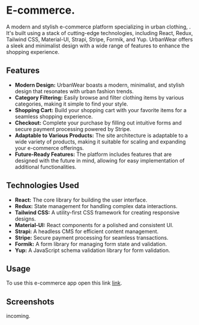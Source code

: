 # E-commerce.
A modern and stylish e-commerce platform specializing in urban clothing, . It's built using a stack of cutting-edge technologies, including React, Redux, Tailwind CSS, Material-UI, Strapi, Stripe, Formik, and Yup. UrbanWear offers a sleek and minimalist design with a wide range of features to enhance the shopping experience.

## Features
- **Modern Design:** UrbanWear boasts a modern, minimalist, and stylish design that resonates with urban fashion trends. </br>
- **Category Filtering:** Easily browse and filter clothing items by various categories, making it simple to find your style. </br>
- **Shopping Cart:** Build your shopping cart with your favorite items for a seamless shopping experience. </br>
- **Checkout:** Complete your purchase by filling out intuitive forms and secure payment processing powered by Stripe. </br>
- **Adaptable to Various Products:** The site architecture is adaptable to a wide variety of products, making it suitable for scaling and expanding your e-commerce offerings. </br>
- **Future-Ready Features:** The platform includes features that are designed with the future in mind, allowing for easy implementation of additional functionalities. </br>

## Technologies Used
- **React:** The core library for building the user interface. </br>
- **Redux:** State management for handling complex data interactions. </br>
- **Tailwind CSS:** A utility-first CSS framework for creating responsive designs. </br>
- **Material-UI:** React components for a polished and consistent UI. </br>
- **Strapi:** A headless CMS for efficient content management. </br>
- **Stripe:** Secure payment processing for seamless transactions. </br>
- **Formik:** A form library for managing form state and validation. </br>
- **Yup:** A JavaScript schema validation library for form validation. </br>

## Usage
 To use this e-commerce app open this link [link](https://ecommercefnlclient.onrender.com/).


## Screenshots 
incoming.
